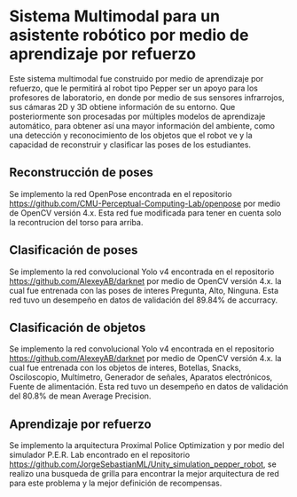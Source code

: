 # Sistema Multimodal para un asistente robótico por medio de aprendizaje por refuerzo

Este sistema multimodal fue construido por medio de aprendizaje por refuerzo, que le permitirá al robot tipo Pepper ser un apoyo para los profesores de laboratorio, en donde por medio de sus sensores infrarrojos, sus cámaras 2D y 3D obtiene información de su entorno. Que posteriormente son procesadas por múltiples modelos de aprendizaje automático, para obtener así una mayor información del ambiente, como una detección y reconocimiento de los objetos que el robot ve y la capacidad de reconstruir y clasificar las poses de los estudiantes.

## Reconstrucción de poses 

Se implemento la red OpenPose encontrada en el repositorio https://github.com/CMU-Perceptual-Computing-Lab/openpose por medio de OpenCV versión 4.x. Esta red fue modificada para tener en cuenta solo la recontrucion del torso para arriba. 

## Clasificación de poses

Se implemento la red convolucional Yolo v4 encontrada en el repositorio https://github.com/AlexeyAB/darknet por medio de OpenCV versión 4.x. la cual fue entrenada con las poses de interes Pregunta, Alto, Ninguna. Esta red tuvo un desempeño en datos de validación del 89.84% de accurracy. 

## Clasificación de objetos

Se implemento la red convolucional Yolo v4 encontrada en el repositorio https://github.com/AlexeyAB/darknet por medio de OpenCV versión 4.x. la cual fue entrenada con los objetos de interes, Botellas, Snacks, Osciloscopio, Multímetro, Generador de señales, Aparatos electrónicos, Fuente de alimentación. Esta red tuvo un desempeño en datos de validación del 80.8% de mean Average Precision. 

## Aprendizaje por refuerzo

Se implemento la arquitectura Proximal Police Optimization y por medio del simulador P.E.R. Lab encontrado en el repositorio https://github.com/JorgeSebastianML/Unity_simulation_pepper_robot, se realizo una busqueda de grilla para encontrar la mejor arquitectura de red para este problema y la mejor definición de recompensas. 
